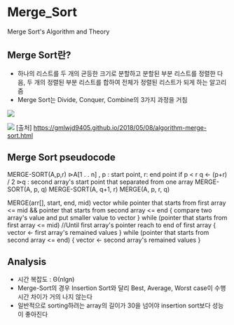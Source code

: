 # Merge_Sort
Merge Sort's Algorithm and Theory

## Merge Sort란?
- 하나의 리스트를 두 개의 균등한 크기로 분할하고 분할된 부분 리스트를 정렬한 다음, 두 개의 정렬된 부분 리스트를 합하여 전체가 정렬된 리스트가 되게 하는 알고리즘
- Merge Sort는 Divide, Conquer, Combine의 3가지 과정을 거침

<img src="https://gmlwjd9405.github.io/images/algorithm-merge-sort/merge-sort-concepts.png"></img>

<img src="https://gmlwjd9405.github.io/images/algorithm-merge-sort/merge-sort.png"></img>
[출처] https://gmlwjd9405.github.io/2018/05/08/algorithm-merge-sort.html


## Merge Sort pseudocode

  MERGE-SORT(A,p,r)     ⊳A[1 . . n] , p : start point, r: end point
    if p < r
      q <- (p+r) / 2        ⊳q : second array's start point that separated from one array
      MERGE-SORT(A, p, q)
      MERGE-SORT(A, q+1, r)
      MERGE(A, p, r, q)
    
  MERGE(arr[], start, end, mid)
	  vector<int>
	  while pointer that starts from first array <= mid && pointer that starts from second array <= end
	  {
		  compare two array's value and put smaller value to vector
    }
    while (pointer that starts from first array <= mid)											//Until first array's pointer reach to end of first array
    {
      vector <- first array's remained values
    }
    while (pointer that starts from second array <= end)
    {
       vector <- second array's remained values
    }
         
  
  ## Analysis
  - 시간 복잡도 : Θ(nlgn)
  - Merge-Sort의 경우 Insertion Sort와 달리 Best, Average, Worst case이 수행시간 차이가 거의 나지 않는다
  - 일반적으로 sorting하려는 array의 길이가 30을 넘어야 insertion sort보다 성능이 좋아진다
